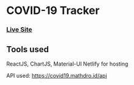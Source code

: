 # COVID-19 Tracker

### [Live Site](https://covid19statswebsite.netlify.com/)


## Tools used

ReactJS, ChartJS, Material-UI 
Netlify for hosting

API used: https://covid19.mathdro.id/api
